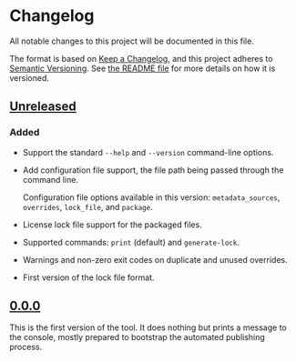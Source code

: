 <!--
SPDX-FileCopyrightText: 2024 Friedrich von Never <friedrich@fornever.me>

SPDX-License-Identifier: MIT
-->

Changelog
=========
All notable changes to this project will be documented in this file.

The format is based on [Keep a Changelog](https://keepachangelog.com/en/1.0.0/), and this project adheres to [Semantic Versioning](https://semver.org/spec/v2.0.0.html). See [the README file][docs.readme] for more details on how it is versioned.

## [Unreleased]
### Added
- Support the standard `--help` and `--version` command-line options.
- Add configuration file support, the file path being passed through the command line.

  Configuration file options available in this version: `metadata_sources`, `overrides`, `lock_file`, and `package`.
- License lock file support for the packaged files.
- Supported commands: `print` (default) and `generate-lock`.
- Warnings and non-zero exit codes on duplicate and unused overrides.
- First version of the lock file format.

## [0.0.0]
This is the first version of the tool. It does nothing but prints a message to the console, mostly prepared to bootstrap the automated publishing process.

[docs.readme]: README.md

[0.0.0]: https://github.com/ForNeVeR/dotnet-licenses/releases/tag/v0.0.0
[Unreleased]: https://github.com/ForNeVeR/dotnet-licenses/compare/v0.0.0...HEAD
